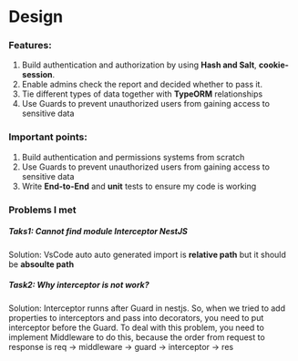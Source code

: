 # Design

### Features:
1. Build authentication and authorization by using **Hash and Salt**, **cookie-session**.
2. Enable admins check the report and decided whether to pass it.
3. Tie different types of data together with **TypeORM** relationships
4. Use Guards to prevent unauthorized users from gaining access to sensitive data

### Important points:
1. Build authentication and permissions systems from scratch
2. Use Guards to prevent unauthorized users from gaining access to sensitive data
3. Write **End-to-End** and **unit** tests to ensure my code is working

### Problems I met
##### Taks1: Cannot find module Interceptor NestJS
Solution: VsCode auto auto generated import is **relative path** but it should be **absoulte path**


##### Task2: Why interceptor is not work?
Solution: Interceptor runns after Guard in nestjs. So, when we tried 
to add properties to interceptors and pass into decorators, you
need to put interceptor before the Guard. To deal with this problem,
you need to implement Middleware to do this, because the order 
from request to response is req -> middleware -> guard -> interceptor
-> res
